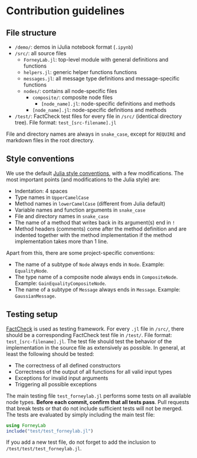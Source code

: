 Contribution guidelines
=======================

File structure
--------------
- `/demo/`: demos in iJulia notebook format (`.ipynb`)
- `/src/`: all source files
    + `ForneyLab.jl`: top-level module with general definitions and functions
    + `helpers.jl`: generic helper functions functions
    + `messages.jl`: all message type definitions and message-specific functions
    + `nodes/`: contains all node-specific files
        * `composite/`: composite node files
            - `[node_name].jl`: node-specific definitions and methods
        * `[node_name].jl`: node-specific definitions and methods
- `/test/`: FactCheck test files for every file in `/src/` (identical directory tree). File format: `test_[src-filename].jl`

File and directory names are always in `snake_case`, except for `REQUIRE` and markdown files in the root directory.

Style conventions
-----------------
We use the default [Julia style conventions](http://julia.readthedocs.org/en/latest/manual/style-guide/), with a few modifications. The most important points (and modifications to the Julia style) are:

- Indentation: 4 spaces
- Type names in `UpperCamelCase`
- Method names in `lowerCamelCase` (different from Julia default)
- Variable names and function arguments in `snake_case`
- File and directory names in `snake_case`
- The name of a method that writes back in its argument(s) end in `!`
- Method headers (comments) come after the method definition and are indented together with the method implementation if the method implementation takes more than 1 line.

Apart from this, there are some project-specific conventions:

- The name of a subtype of `Node` always ends in `Node`. Example: `EqualityNode`.
- The type name of a composite node always ends in `CompositeNode`. Example: `GainEqualityCompositeNode`.
- The name of a subtype of `Message` always ends in `Message`. Example: `GaussianMessage`.

Testing setup
-------------
[FactCheck](https://github.com/zachallaun/FactCheck.jl) is used as testing framework.
For every `.jl` file in `/src/`, there should be a corresponding FactCheck test file in `/test/`. File format: `test_[src-filename].jl`. The test file should test the behavior of the implementation in the source file as extensively as possible. In general, at least the following should be tested:

- The correctness of all defined constructors
- Correctness of the output of all functions for all valid input types
- Exceptions for invalid input arguments
- Triggering all possible exceptions

The main testing file `test_forneylab.jl` performs some tests on all available node types.
**Before each commit, confirm that all tests pass**. Pull requests that break tests or that do not include sufficient tests will not be merged. The tests are evaluated by simply including the main test file:

```jl
using ForneyLab
include("test/test_forneylab.jl")
```

If you add a new test file, do not forget to add the inclusion to `/test/test/test_forneylab.jl`.

